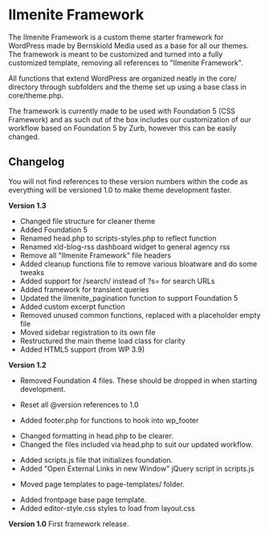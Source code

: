 Ilmenite Framework
==================

The Ilmenite Framework is a custom theme starter framework for WordPress made by Bernskiold Media used as a base for all our themes. The framework is meant to be customized and turned into a fully customized template, removing all references to "Ilmenite Framework".

All functions that extend WordPress are organized neatly in the core/ directory through subfolders and the theme set up using a base class in core/theme.php.

The framework is currently made to be used with Foundation 5 (CSS Framework) and as such out of the box includes our customization of our workflow based on Foundation 5 by Zurb, however this can be easily changed.

## Changelog ##
You will not find references to these version numbers within the code as everything will be versioned 1.0 to make theme development faster.

**Version 1.3**
* Changed file structure for cleaner theme
* Added Foundation 5
* Renamed head.php to scripts-styles.php to reflect function
* Renamed xld-blog-rss dashboard widget to general agency rss
* Remove all "Ilmenite Framework" file headers
* Added cleanup functions file to remove various bloatware and do some tweaks
* Added support for /search/ instead of ?s= for search URLs
* Added framework for transient queries
* Updated the ilmenite_pagination function to support Foundation 5
* Added custom excerpt function
* Removed unused common functions, replaced with a placeholder empty file
* Moved sidebar registration to its own file
* Restructured the main theme load class for clarity
* Added HTML5 support (from WP 3.9)

**Version 1.2**
- Removed Foundation 4 files. These should be dropped in when starting development.
* Reset all @version references to 1.0
+ Added footer.php for functions to hook into wp_footer
* Changed formatting in head.php to be clearer.
* Changed the files included via head.php to suit our updated workflow.
+ Added scripts.js file that initializes foundation.
+ Added "Open External Links in new Window" jQuery script in scripts.js
* Moved page templates to page-templates/ folder.
+ Added frontpage base page template.
+ Added editor-style.css styles to load from layout.css

**Version 1.0**
First framework release.